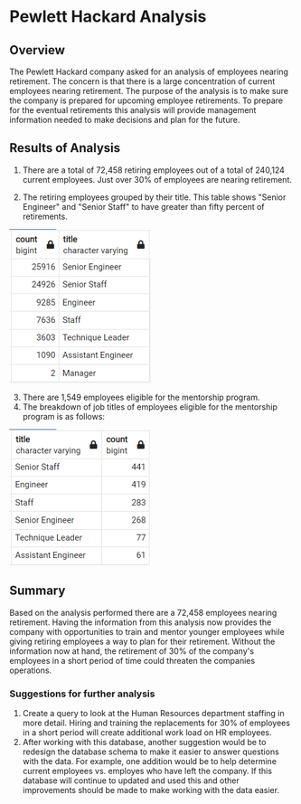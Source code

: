 # Pewlett Hackard Analysis

## Overview
The Pewlett Hackard company asked for an analysis of employees nearing retirement. The concern is that there is a large concentration of current employees nearing retirement. The purpose of the analysis is to make sure the company is prepared for upcoming employee retirements. To prepare for the eventual retirements this analysis will provide management information needed to make decisions and plan for the future.

## Results of Analysis

1. There are a total of 72,458 retiring employees out of a total of 240,124 current employees. Just over 30% of employees are nearing retirement.

2. The retiring employees grouped by their title. This table shows "Senior Engineer" and "Senior Staff" to have greater than fifty percent of retirements.
  
![Retiring Employees per Title](/Resources/retiring_employees_per_title.png)

3. There are 1,549 employees eligible for the mentorship program.
4. The breakdown of job titles of employees eligible for the mentorship program is as follows:

![Mentorship Titles Count](/Resources/mentorship_titles_count.png)

## Summary

Based on the analysis performed there are a 72,458 employees nearing retirement. Having the information from this analysis now provides the company with opportunities to train and mentor younger employees while giving retiring employees a way to plan for their retirement. Without the information now at hand, the retirement of 30% of the company's employees in a short period of time could threaten the companies operations.

### Suggestions for further analysis
1. Create a query to look at the Human Resources department staffing in more detail. Hiring and training the replacements for 30% of employees in a short period will create additional work load on HR employees. 
2. After working with this database, another suggestion would be to redesign the database schema to make it easier to answer questions with the data. For example, one addition would be to help determine current employees vs. employes who have left the company. If this database will continue to updated and used this and other improvements should be made to make working with the data easier.